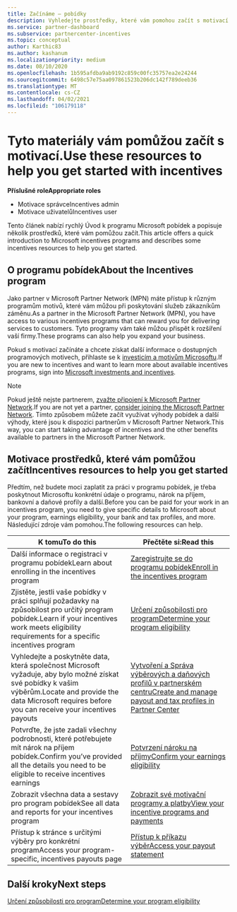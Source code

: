 ```yaml
---
title: Začínáme – pobídky
description: Vyhledejte prostředky, které vám pomohou začít s motivací. Mezi tyto kroky patří potvrzení splnění požadavků na způsobilost a odeslání údajů z bank, daní a výběrů.
ms.service: partner-dashboard
ms.subservice: partnercenter-incentives
ms.topic: conceptual
author: Karthic83
ms.author: kashanum
ms.localizationpriority: medium
ms.date: 08/10/2020
ms.openlocfilehash: 1b595afdba9ab9192c859c00fc35757ea2e24244
ms.sourcegitcommit: 6498c57e75aa097861523b206dc142f789deeb36
ms.translationtype: MT
ms.contentlocale: cs-CZ
ms.lasthandoff: 04/02/2021
ms.locfileid: "106179118"
---
```

# <a name="use-these-resources-to-help-you-get-started-with-incentives"></a><span data-ttu-id="bbbe1-104">Tyto materiály vám pomůžou začít s motivací.</span><span class="sxs-lookup"><span data-stu-id="bbbe1-104">Use these resources to help you get started with incentives</span></span>

<span data-ttu-id="bbbe1-105">**Příslušné role**</span><span class="sxs-lookup"><span data-stu-id="bbbe1-105">**Appropriate roles**</span></span>

- <span data-ttu-id="bbbe1-106">Motivace správce</span><span class="sxs-lookup"><span data-stu-id="bbbe1-106">Incentives admin</span></span>
- <span data-ttu-id="bbbe1-107">Motivace uživatelů</span><span class="sxs-lookup"><span data-stu-id="bbbe1-107">Incentives user</span></span>

<span data-ttu-id="bbbe1-108">Tento článek nabízí rychlý Úvod k programu Microsoft pobídek a popisuje několik prostředků, které vám pomůžou začít.</span><span class="sxs-lookup"><span data-stu-id="bbbe1-108">This article offers a quick introduction to Microsoft incentives programs and describes some incentives resources to help you get started.</span></span>

## <a name="about-the-incentives-program"></a><span data-ttu-id="bbbe1-109">O programu pobídek</span><span class="sxs-lookup"><span data-stu-id="bbbe1-109">About the Incentives program</span></span>

<span data-ttu-id="bbbe1-110">Jako partner v Microsoft Partner Network (MPN) máte přístup k různým programům motivů, které vám můžou při poskytování služeb zákazníkům záměnu.</span><span class="sxs-lookup"><span data-stu-id="bbbe1-110">As a partner in the Microsoft Partner Network (MPN), you have access to various incentives programs that can reward you for delivering services to customers.</span></span> <span data-ttu-id="bbbe1-111">Tyto programy vám také můžou přispět k rozšíření vaší firmy.</span><span class="sxs-lookup"><span data-stu-id="bbbe1-111">These programs can also help you expand your business.</span></span>

<span data-ttu-id="bbbe1-112">Pokud s motivací začínáte a chcete získat další informace o dostupných programových motivech, přihlaste se k [investicím a motivům Microsoftu](https://partner.microsoft.com/membership/partner-incentives).</span><span class="sxs-lookup"><span data-stu-id="bbbe1-112">If you are new to incentives and want to learn more about available incentives programs, sign into [Microsoft investments and incentives](https://partner.microsoft.com/membership/partner-incentives).</span></span>

> [!NOTE]
> <span data-ttu-id="bbbe1-113">Pokud ještě nejste partnerem, [zvažte připojení k Microsoft Partner Network](https://partner.microsoft.com/membership).</span><span class="sxs-lookup"><span data-stu-id="bbbe1-113">If you are not yet a partner, [consider joining the Microsoft Partner Network](https://partner.microsoft.com/membership).</span></span> <span data-ttu-id="bbbe1-114">Tímto způsobem můžete začít využívat výhody pobídek a další výhody, které jsou k dispozici partnerům v Microsoft Partner Network.</span><span class="sxs-lookup"><span data-stu-id="bbbe1-114">This way, you can start taking advantage of incentives and the other benefits available to partners in the Microsoft Partner Network.</span></span>  

## <a name="incentives-resources-to-help-you-get-started"></a><span data-ttu-id="bbbe1-115">Motivace prostředků, které vám pomůžou začít</span><span class="sxs-lookup"><span data-stu-id="bbbe1-115">Incentives resources to help you get started</span></span>

<span data-ttu-id="bbbe1-116">Předtím, než budete moci zaplatit za práci v programu pobídek, je třeba poskytnout Microsoftu konkrétní údaje o programu, nárok na příjem, bankovní a daňové profily a další.</span><span class="sxs-lookup"><span data-stu-id="bbbe1-116">Before you can be paid for your work in an incentives program, you need to give specific details to Microsoft about your program, earnings eligibility, your bank and tax profiles, and more.</span></span> <span data-ttu-id="bbbe1-117">Následující zdroje vám pomohou.</span><span class="sxs-lookup"><span data-stu-id="bbbe1-117">The following resources can help.</span></span>

|  <span data-ttu-id="bbbe1-118">**K tomu**</span><span class="sxs-lookup"><span data-stu-id="bbbe1-118">**To do this**</span></span>  |  <span data-ttu-id="bbbe1-119">**Přečtěte si:**</span><span class="sxs-lookup"><span data-stu-id="bbbe1-119">**Read this**</span></span>  |
|--------------|-----------|
| <span data-ttu-id="bbbe1-120">Další informace o registraci v programu pobídek</span><span class="sxs-lookup"><span data-stu-id="bbbe1-120">Learn about enrolling in the incentives program</span></span> | [<span data-ttu-id="bbbe1-121">Zaregistrujte se do programu pobídek</span><span class="sxs-lookup"><span data-stu-id="bbbe1-121">Enroll in the incentives program</span></span>](incentives-enroll.md)  |
| <span data-ttu-id="bbbe1-122">Zjistěte, jestli vaše pobídky v práci splňují požadavky na způsobilost pro určitý program pobídek.</span><span class="sxs-lookup"><span data-stu-id="bbbe1-122">Learn if your incentives work meets eligibility requirements for a specific incentives program</span></span> | [<span data-ttu-id="bbbe1-123">Určení způsobilosti pro program</span><span class="sxs-lookup"><span data-stu-id="bbbe1-123">Determine your program eligibility</span></span>](incentives-determined-your-program-eligibility.md)  |
| <span data-ttu-id="bbbe1-124">Vyhledejte a poskytněte data, která společnost Microsoft vyžaduje, aby bylo možné získat své pobídky k vašim výběrům.</span><span class="sxs-lookup"><span data-stu-id="bbbe1-124">Locate and provide the data Microsoft requires before you can receive your incentives payouts</span></span> | [<span data-ttu-id="bbbe1-125">Vytvoření a Správa výběrových a daňových profilů v partnerském centru</span><span class="sxs-lookup"><span data-stu-id="bbbe1-125">Create and manage payout and tax profiles in Partner Center</span></span>](incentives-create-and-manage-your-payout-and-tax-profiles.md)  |
| <span data-ttu-id="bbbe1-126">Potvrďte, že jste zadali všechny podrobnosti, které potřebujete mít nárok na příjem pobídek.</span><span class="sxs-lookup"><span data-stu-id="bbbe1-126">Confirm you’ve provided all the details you need to be eligible to receive incentives earnings</span></span> | [<span data-ttu-id="bbbe1-127">Potvrzení nároku na příjmy</span><span class="sxs-lookup"><span data-stu-id="bbbe1-127">Confirm your earnings eligibility</span></span>](incentives-confirm-your-earnings-eligibility.md)  |
| <span data-ttu-id="bbbe1-128">Zobrazit všechna data a sestavy pro program pobídek</span><span class="sxs-lookup"><span data-stu-id="bbbe1-128">See all data and reports for your incentives program</span></span> | [<span data-ttu-id="bbbe1-129">Zobrazit své motivační programy a platby</span><span class="sxs-lookup"><span data-stu-id="bbbe1-129">View your incentive programs and payments</span></span>](understand-incentive-payouts.md)  |
| <span data-ttu-id="bbbe1-130">Přístup k stránce s určitými výběry pro konkrétní program</span><span class="sxs-lookup"><span data-stu-id="bbbe1-130">Access your program-specific, incentives payouts page</span></span> | [<span data-ttu-id="bbbe1-131">Přístup k příkazu výběr</span><span class="sxs-lookup"><span data-stu-id="bbbe1-131">Access your payout statement</span></span>](payout-statement.md)  |

## <a name="next-steps"></a><span data-ttu-id="bbbe1-132">Další kroky</span><span class="sxs-lookup"><span data-stu-id="bbbe1-132">Next steps</span></span>

[<span data-ttu-id="bbbe1-133">Určení způsobilosti pro program</span><span class="sxs-lookup"><span data-stu-id="bbbe1-133">Determine your program eligibility</span></span>](incentives-determined-your-program-eligibility.md)